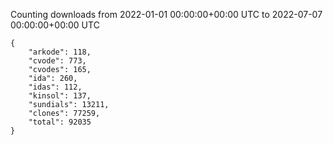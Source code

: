 
Counting downloads from 2022-01-01 00:00:00+00:00 UTC to 2022-07-07 00:00:00+00:00 UTC

```
{
    "arkode": 118,
    "cvode": 773,
    "cvodes": 165,
    "ida": 260,
    "idas": 112,
    "kinsol": 137,
    "sundials": 13211,
    "clones": 77259,
    "total": 92035
}
```
